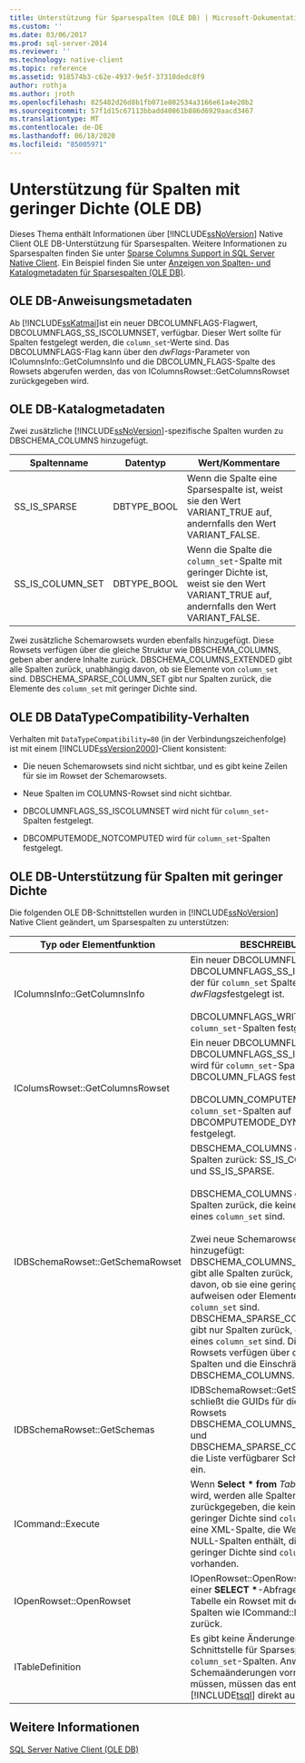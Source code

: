 ```yaml
---
title: Unterstützung für Sparsespalten (OLE DB) | Microsoft-Dokumentation
ms.custom: ''
ms.date: 03/06/2017
ms.prod: sql-server-2014
ms.reviewer: ''
ms.technology: native-client
ms.topic: reference
ms.assetid: 918574b3-c62e-4937-9e5f-37310dedc8f9
author: rothja
ms.author: jroth
ms.openlocfilehash: 825482d26d8b1fb071e802534a3166e61a4e20b2
ms.sourcegitcommit: 57f1d15c67113bbadd40861b886d6929aacd3467
ms.translationtype: MT
ms.contentlocale: de-DE
ms.lasthandoff: 06/18/2020
ms.locfileid: "85005971"
---
```

# <a name="sparse-columns-support-ole-db"></a>Unterstützung für Spalten mit geringer Dichte (OLE DB)
  Dieses Thema enthält Informationen über [!INCLUDE[ssNoVersion](../../../includes/ssnoversion-md.md)] Native Client OLE DB-Unterstützung für Sparsespalten. Weitere Informationen zu Sparsespalten finden Sie unter [Sparse Columns Support in SQL Server Native Client](../features/sparse-columns-support-in-sql-server-native-client.md). Ein Beispiel finden Sie unter [Anzeigen von Spalten- und Katalogmetadaten für Sparsespalten &#40;OLE DB&#41;](../../native-client-ole-db-how-to/display-column-and-catalog-metadata-for-sparse-columns-ole-db.md).  
  
## <a name="ole-db-statement-metadata"></a>OLE DB-Anweisungsmetadaten  
 Ab [!INCLUDE[ssKatmai](../../../includes/sskatmai-md.md)]ist ein neuer DBCOLUMNFLAGS-Flagwert, DBCOLUMNFLAGS_SS_ISCOLUMNSET, verfügbar. Dieser Wert sollte für Spalten festgelegt werden, die `column_set`-Werte sind. Das DBCOLUMNFLAGS-Flag kann über den *dwFlags*-Parameter von IColumnsInfo::GetColumnsInfo und die DBCOLUMN_FLAGS-Spalte des Rowsets abgerufen werden, das von IColumnsRowset::GetColumnsRowset zurückgegeben wird.  
  
## <a name="ole-db-catalog-metadata"></a>OLE DB-Katalogmetadaten  
 Zwei zusätzliche [!INCLUDE[ssNoVersion](../../../includes/ssnoversion-md.md)]-spezifische Spalten wurden zu DBSCHEMA_COLUMNS hinzugefügt.  
  
|Spaltenname|Datentyp|Wert/Kommentare|  
|-----------------|---------------|---------------------|  
|SS_IS_SPARSE|DBTYPE_BOOL|Wenn die Spalte eine Sparsespalte ist, weist sie den Wert VARIANT_TRUE auf, andernfalls den Wert VARIANT_FALSE.|  
|SS_IS_COLUMN_SET|DBTYPE_BOOL|Wenn die Spalte die `column_set`-Spalte mit geringer Dichte ist, weist sie den Wert VARIANT_TRUE auf, andernfalls den Wert VARIANT_FALSE.|  
  
 Zwei zusätzliche Schemarowsets wurden ebenfalls hinzugefügt. Diese Rowsets verfügen über die gleiche Struktur wie DBSCHEMA_COLUMNS, geben aber andere Inhalte zurück. DBSCHEMA_COLUMNS_EXTENDED gibt alle Spalten zurück, unabhängig davon, ob sie Elemente von `column_set` sind. DBSCHEMA_SPARSE_COLUMN_SET gibt nur Spalten zurück, die Elemente des `column_set` mit geringer Dichte sind.  
  
## <a name="ole-db-datatypecompatibility-behavior"></a>OLE DB DataTypeCompatibility-Verhalten  
 Verhalten mit `DataTypeCompatibility=80` (in der Verbindungszeichenfolge) ist mit einem [!INCLUDE[ssVersion2000](../../../includes/ssversion2000-md.md)]-Client konsistent:  
  
-   Die neuen Schemarowsets sind nicht sichtbar, und es gibt keine Zeilen für sie im Rowset der Schemarowsets.  
  
-   Neue Spalten im COLUMNS-Rowset sind nicht sichtbar.  
  
-   DBCOLUMNFLAGS_SS_ISCOLUMNSET wird nicht für `column_set`-Spalten festgelegt.  
  
-   DBCOMPUTEMODE_NOTCOMPUTED wird für `column_set`-Spalten festgelegt.  
  
## <a name="ole-db-support-for-sparse-columns"></a>OLE DB-Unterstützung für Spalten mit geringer Dichte  
 Die folgenden OLE DB-Schnittstellen wurden in [!INCLUDE[ssNoVersion](../../../includes/ssnoversion-md.md)] Native Client geändert, um Sparsespalten zu unterstützen:  
  
|Typ oder Elementfunktion|BESCHREIBUNG|  
|-----------------------------|-----------------|  
|IColumnsInfo::GetColumnsInfo|Ein neuer DBCOLUMNFLAGS-Flagwert DBCOLUMNFLAGS_SS_ISCOLUMNSET der für `column_set` Spalten in *dwFlags*festgelegt ist.<br /><br /> DBCOLUMNFLAGS_WRITE wird für `column_set`-Spalten festgelegt.|  
|IColumsRowset::GetColumnsRowset|Ein neuer DBCOLUMNFLAGS-Flagwert, DBCOLUMNFLAGS_SS_ISCOLUMNSET, wird für `column_set`-Spalten in DBCOLUMN_FLAGS festgelegt.<br /><br /> DBCOLUMN_COMPUTEMODE wird für `column_set`-Spalten auf DBCOMPUTEMODE_DYNAMIC festgelegt.|  
|IDBSchemaRowset::GetSchemaRowset|DBSCHEMA_COLUMNS gibt zwei neue Spalten zurück: SS_IS_COLUMN_SET und SS_IS_SPARSE.<br /><br /> DBSCHEMA_COLUMNS gibt nur Spalten zurück, die keine Elemente eines `column_set` sind.<br /><br /> Zwei neue Schemarowsets wurden hinzugefügt: DBSCHEMA_COLUMNS_EXTENDED gibt alle Spalten zurück, unabhängig davon, ob sie eine geringe Dichte aufweisen oder Elemente von `column_set` sind. DBSCHEMA_SPARSE_COLUMN_SET gibt nur Spalten zurück, die Elemente eines `column_set` sind. Diese neuen Rowsets verfügen über die gleichen Spalten und die Einschränkungen wie DBSCHEMA_COLUMNS.|  
|IDBSchemaRowset::GetSchemas|IDBSchemaRowset::GetSchemas schließt die GUIDs für die neuen Rowsets DBSCHEMA_COLUMNS_EXTENDED und DBSCHEMA_SPARSE_COLUMN_SET in die Liste verfügbarer Schemarowsets ein.|  
|ICommand::Execute|Wenn **Select \* from** *Table* verwendet wird, werden alle Spalten zurückgegeben, die keine Elemente der geringer Dichte sind `column_set` , sowie eine XML-Spalte, die Werte aller nicht-NULL-Spalten enthält, die Elemente der geringer Dichte sind `column_set` , falls vorhanden.|  
|IOpenRowset::OpenRowset|IOpenRowset::OpenRowset gibt mithilfe einer **SELECT \***-Abfrage für dieselbe Tabelle ein Rowset mit denselben Spalten wie ICommand::Execute zurück.|  
|ITableDefinition|Es gibt keine Änderungen an dieser Schnittstelle für Sparsespalten oder für `column_set`-Spalten. Anwendungen, die Schemaänderungen vornehmen müssen, müssen das entsprechende [!INCLUDE[tsql](../../../includes/tsql-md.md)] direkt ausführen.|  
  
## <a name="see-also"></a>Weitere Informationen  
 [SQL Server Native Client &#40;OLE DB&#41;](sql-server-native-client-ole-db.md)  
  
  
